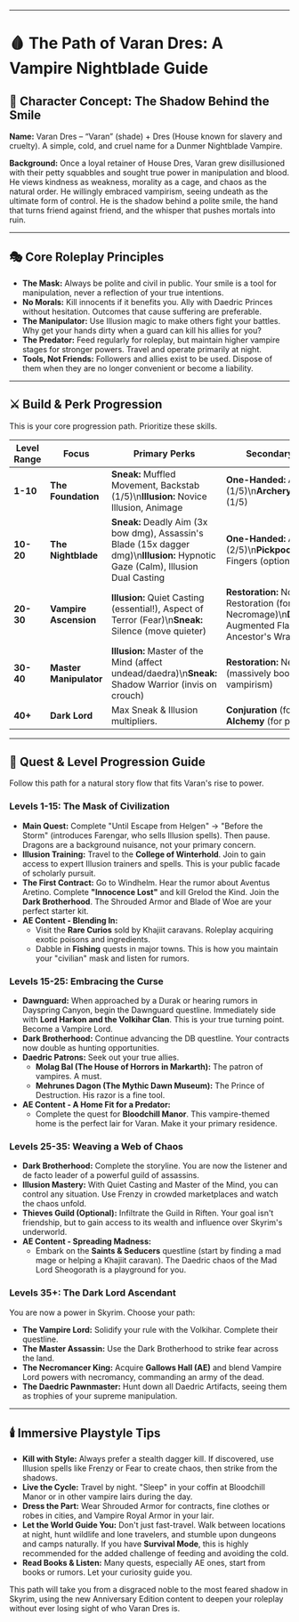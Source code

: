 ***

# 🩸 The Path of Varan Dres: A Vampire Nightblade Guide

## 📖 Character Concept: The Shadow Behind the Smile

**Name:** Varan Dres – “Varan” (shade) + Dres (House known for slavery and cruelty). A simple, cold, and cruel name for a Dunmer Nightblade Vampire.

**Background:** Once a loyal retainer of House Dres, Varan grew disillusioned with their petty squabbles and sought true power in manipulation and blood. He views kindness as weakness, morality as a cage, and chaos as the natural order. He willingly embraced vampirism, seeing undeath as the ultimate form of control. He is the shadow behind a polite smile, the hand that turns friend against friend, and the whisper that pushes mortals into ruin.

***

## 🎭 Core Roleplay Principles

- **The Mask:** Always be polite and civil in public. Your smile is a tool for manipulation, never a reflection of your true intentions.
- **No Morals:** Kill innocents if it benefits you. Ally with Daedric Princes without hesitation. Outcomes that cause suffering are preferable.
- **The Manipulator:** Use Illusion magic to make others fight your battles. Why get your hands dirty when a guard can kill his allies for you?
- **The Predator:** Feed regularly for roleplay, but maintain higher vampire stages for stronger powers. Travel and operate primarily at night.
- **Tools, Not Friends:** Followers and allies exist to be used. Dispose of them when they are no longer convenient or become a liability.

***

## ⚔️ Build & Perk Progression

This is your core progression path. Prioritize these skills.

| Level Range | Focus | Primary Perks | Secondary Perks |
| --- | --- | --- | --- |
| **1-10** | **The Foundation** | **Sneak:** Muffled Movement, Backstab (1/5)\n**Illusion:** Novice Illusion, Animage | **One-Handed:** Armsman (1/5)\n**Archery:** Overdraw (1/5) |
| **10-20** | **The Nightblade** | **Sneak:** Deadly Aim (3x bow dmg), Assassin's Blade (15x dagger dmg)\n**Illusion:** Hypnotic Gaze (Calm), Illusion Dual Casting | **One-Handed:** Armsman (2/5)\n**Pickpocket:** Light Fingers (optional) |
| **20-30** | **Vampire Ascension** | **Illusion:** Quiet Casting (essential!), Aspect of Terror (Fear)\n**Sneak:** Silence (move quieter) | **Restoration:** Novice Restoration (for Necromage)\n**Destruction:** Augmented Flames (for Ancestor's Wrath) |
| **30-40** | **Master Manipulator** | **Illusion:** Master of the Mind (affect undead/daedra)\n**Sneak:** Shadow Warrior (invis on crouch) | **Restoration:** Necromage (massively boosts vampirism) |
| **40+** | **Dark Lord** | Max Sneak & Illusion multipliers. | **Conjuration** (for thralls) or **Alchemy** (for poisons). |

***

## 🧭 Quest & Level Progression Guide

Follow this path for a natural story flow that fits Varan's rise to power.

### **Levels 1-15: The Mask of Civilization**

- **Main Quest:** Complete "Until Escape from Helgen" → "Before the Storm" (introduces Farengar, who sells Illusion spells). Then pause. Dragons are a background nuisance, not your primary concern.
- **Illusion Training:** Travel to the **College of Winterhold**. Join to gain access to expert Illusion trainers and spells. This is your public facade of scholarly pursuit.
- **The First Contract:** Go to Windhelm. Hear the rumor about Aventus Aretino. Complete **"Innocence Lost"** and kill Grelod the Kind. Join the **Dark Brotherhood**. The Shrouded Armor and Blade of Woe are your perfect starter kit.
- **AE Content - Blending In:**
    - Visit the **Rare Curios** sold by Khajiit caravans. Roleplay acquiring exotic poisons and ingredients.
    - Dabble in **Fishing** quests in major towns. This is how you maintain your "civilian" mask and listen for rumors.

### **Levels 15-25: Embracing the Curse**

- **Dawnguard:** When approached by a Durak or hearing rumors in Dayspring Canyon, begin the Dawnguard questline. Immediately side with **Lord Harkon and the Volkihar Clan**. This is your true turning point. Become a Vampire Lord.
- **Dark Brotherhood:** Continue advancing the DB questline. Your contracts now double as hunting opportunities.
- **Daedric Patrons:** Seek out your true allies.
    - **Molag Bal (The House of Horrors in Markarth):** The patron of vampires. A must.
    - **Mehrunes Dagon (The Mythic Dawn Museum):** The Prince of Destruction. His razor is a fine tool.
- **AE Content - A Home Fit for a Predator:**
    - Complete the quest for **Bloodchill Manor**. This vampire-themed home is the perfect lair for Varan. Make it your primary residence.

### **Levels 25-35: Weaving a Web of Chaos**

- **Dark Brotherhood:** Complete the storyline. You are now the listener and de facto leader of a powerful guild of assassins.
- **Illusion Mastery:** With Quiet Casting and Master of the Mind, you can control any situation. Use Frenzy in crowded marketplaces and watch the chaos unfold.
- **Thieves Guild (Optional):** Infiltrate the Guild in Riften. Your goal isn't friendship, but to gain access to its wealth and influence over Skyrim's underworld.
- **AE Content - Spreading Madness:**
    - Embark on the **Saints & Seducers** questline (start by finding a mad mage or helping a Khajiit caravan). The Daedric chaos of the Mad Lord Sheogorath is a playground for you.

### **Levels 35+: The Dark Lord Ascendant**

You are now a power in Skyrim. Choose your path:

- **The Vampire Lord:** Solidify your rule with the Volkihar. Complete their questline.
- **The Master Assassin:** Use the Dark Brotherhood to strike fear across the land.
- **The Necromancer King:** Acquire **Gallows Hall (AE)** and blend Vampire Lord powers with necromancy, commanding an army of the dead.
- **The Daedric Pawnmaster:** Hunt down all Daedric Artifacts, seeing them as trophies of your supreme manipulation.

***

## 🕯️ Immersive Playstyle Tips

- **Kill with Style:** Always prefer a stealth dagger kill. If discovered, use Illusion spells like Frenzy or Fear to create chaos, then strike from the shadows.
- **Live the Cycle:** Travel by night. "Sleep" in your coffin at Bloodchill Manor or in other vampire lairs during the day.
- **Dress the Part:** Wear Shrouded Armor for contracts, fine clothes or robes in cities, and Vampire Royal Armor in your lair.
- **Let the World Guide You:** Don't just fast-travel. Walk between locations at night, hunt wildlife and lone travelers, and stumble upon dungeons and camps naturally. If you have **Survival Mode**, this is highly recommended for the added challenge of feeding and avoiding the cold.
- **Read Books & Listen:** Many quests, especially AE ones, start from books or rumors. Let your curiosity guide you.

This path will take you from a disgraced noble to the most feared shadow in Skyrim, using the new Anniversary Edition content to deepen your roleplay without ever losing sight of who Varan Dres is.
